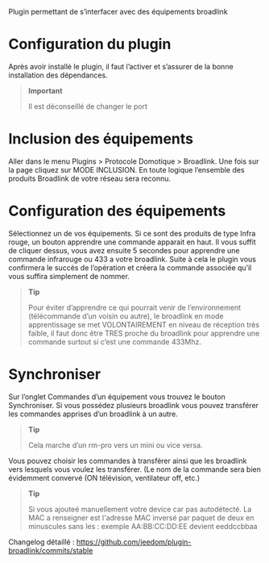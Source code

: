 Plugin permettant de s’interfacer avec des équipements broadlink

Configuration du plugin 
=======================

Après avoir installé le plugin, il faut l’activer et s’assurer de la
bonne installation des dépendances.

> **Important**
>
> Il est déconseillé de changer le port

Inclusion des équipements 
=========================

Aller dans le menu Plugins &gt; Protocole Domotique &gt; Broadlink. Une
fois sur la page cliquez sur MODE INCLUSION. En toute logique l’ensemble
des produits Broadlink de votre réseau sera reconnu.

Configuration des équipements 
=============================

Sélectionnez un de vos équipements. Si ce sont des produits de type
Infra rouge, un bouton apprendre une commande apparait en haut. Il vous
suffit de cliquer dessus, vous avez ensuite 5 secondes pour apprendre
une commande infrarouge ou 433 a votre broadlink. Suite à cela le plugin
vous confirmera le succès de l’opération et créera la commande associée
qu’il vous suffira simplement de nommer.

> **Tip**
>
> Pour éviter d’apprendre ce qui pourrait venir de l’environnement
> (télécommande d’un voisin ou autre), le broadlink en mode
> apprentissage se met VOLONTAIREMENT en niveau de réception très
> faible, il faut donc être TRES proche du broadlink pour apprendre une
> commande surtout si c’est une commande 433Mhz.

Synchroniser 
============

Sur l’onglet Commandes d’un équipement vous trouvez le bouton
Synchroniser. Si vous possédez plusieurs broadlink vous pouvez
transférer les commandes apprises d’un broadlink à un autre.

> **Tip**
>
> Cela marche d’un rm-pro vers un mini ou vice versa.

Vous pouvez choisir les commandes à transférer ainsi que les broadlink
vers lesquels vous voulez les transférer. (Le nom de la commande sera
bien évidemment convervé (ON télévision, ventilateur off, etc.)

> **Tip**
>
> Si vous ajouteé manuellement votre device car pas autodétecté. La MAC a renseigner est 
> l'adresse MAC inversé par paquet de deux en minuscules sans les : exemple AA:BB:CC:DD:EE
> devient eeddccbbaa

Changelog détaillé :
<https://github.com/jeedom/plugin-broadlink/commits/stable>
